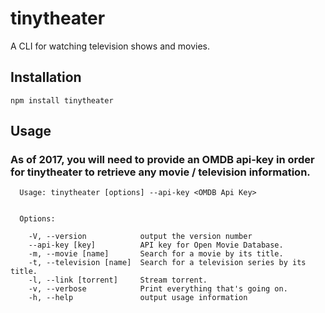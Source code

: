 # tinytheater
A CLI for watching television shows and movies.
## Installation
`npm install tinytheater`
## Usage
### As of 2017, you will need to provide an OMDB api-key in order for tinytheater to retrieve any movie / television information.
```
  Usage: tinytheater [options] --api-key <OMDB Api Key>


  Options:

    -V, --version            output the version number
    --api-key [key]          API key for Open Movie Database.
    -m, --movie [name]       Search for a movie by its title.
    -t, --television [name]  Search for a television series by its title.
    -l, --link [torrent]     Stream torrent.
    -v, --verbose            Print everything that's going on.
    -h, --help               output usage information
```

